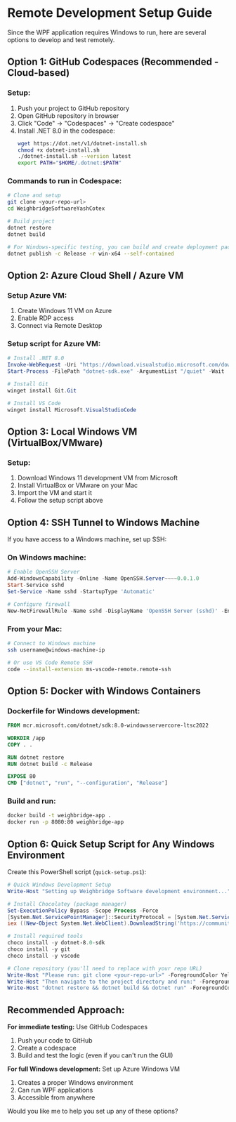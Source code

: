 # Remote Development Setup Guide

Since the WPF application requires Windows to run, here are several options to develop and test remotely.

## Option 1: GitHub Codespaces (Recommended - Cloud-based)

### Setup:
1. Push your project to GitHub repository
2. Open GitHub repository in browser
3. Click "Code" → "Codespaces" → "Create codespace"
4. Install .NET 8.0 in the codespace:
   ```bash
   wget https://dot.net/v1/dotnet-install.sh
   chmod +x dotnet-install.sh
   ./dotnet-install.sh --version latest
   export PATH="$HOME/.dotnet:$PATH"
   ```

### Commands to run in Codespace:
```bash
# Clone and setup
git clone <your-repo-url>
cd WeighbridgeSoftwareYashCotex

# Build project
dotnet restore
dotnet build

# For Windows-specific testing, you can build and create deployment package
dotnet publish -c Release -r win-x64 --self-contained
```

## Option 2: Azure Cloud Shell / Azure VM

### Setup Azure VM:
1. Create Windows 11 VM on Azure
2. Enable RDP access
3. Connect via Remote Desktop

### Setup script for Azure VM:
```powershell
# Install .NET 8.0
Invoke-WebRequest -Uri "https://download.visualstudio.microsoft.com/download/pr/907765b0-2bf8-494e-93aa-5ef9553c5d68/a9308dc010617e6716c0e6abd53b05ce/dotnet-sdk-8.0.403-win-x64.exe" -OutFile "dotnet-sdk.exe"
Start-Process -FilePath "dotnet-sdk.exe" -ArgumentList "/quiet" -Wait

# Install Git
winget install Git.Git

# Install VS Code
winget install Microsoft.VisualStudioCode
```

## Option 3: Local Windows VM (VirtualBox/VMware)

### Setup:
1. Download Windows 11 development VM from Microsoft
2. Install VirtualBox or VMware on your Mac
3. Import the VM and start it
4. Follow the setup script above

## Option 4: SSH Tunnel to Windows Machine

If you have access to a Windows machine, set up SSH:

### On Windows machine:
```powershell
# Enable OpenSSH Server
Add-WindowsCapability -Online -Name OpenSSH.Server~~~~0.0.1.0
Start-Service sshd
Set-Service -Name sshd -StartupType 'Automatic'

# Configure firewall
New-NetFirewallRule -Name sshd -DisplayName 'OpenSSH Server (sshd)' -Enabled True -Direction Inbound -Protocol TCP -Action Allow -LocalPort 22
```

### From your Mac:
```bash
# Connect to Windows machine
ssh username@windows-machine-ip

# Or use VS Code Remote SSH
code --install-extension ms-vscode-remote.remote-ssh
```

## Option 5: Docker with Windows Containers

### Dockerfile for Windows development:
```dockerfile
FROM mcr.microsoft.com/dotnet/sdk:8.0-windowsservercore-ltsc2022

WORKDIR /app
COPY . .

RUN dotnet restore
RUN dotnet build -c Release

EXPOSE 80
CMD ["dotnet", "run", "--configuration", "Release"]
```

### Build and run:
```bash
docker build -t weighbridge-app .
docker run -p 8080:80 weighbridge-app
```

## Option 6: Quick Setup Script for Any Windows Environment

Create this PowerShell script (`quick-setup.ps1`):
```powershell
# Quick Windows Development Setup
Write-Host "Setting up Weighbridge Software development environment..." -ForegroundColor Green

# Install Chocolatey (package manager)
Set-ExecutionPolicy Bypass -Scope Process -Force
[System.Net.ServicePointManager]::SecurityProtocol = [System.Net.ServicePointManager]::SecurityProtocol -bor 3072
iex ((New-Object System.Net.WebClient).DownloadString('https://community.chocolatey.org/install.ps1'))

# Install required tools
choco install -y dotnet-8.0-sdk
choco install -y git
choco install -y vscode

# Clone repository (you'll need to replace with your repo URL)
Write-Host "Please run: git clone <your-repo-url>" -ForegroundColor Yellow
Write-Host "Then navigate to the project directory and run:" -ForegroundColor Yellow
Write-Host "dotnet restore && dotnet build && dotnet run" -ForegroundColor Yellow
```

## Recommended Approach:

**For immediate testing:** Use GitHub Codespaces
1. Push your code to GitHub
2. Create a codespace
3. Build and test the logic (even if you can't run the GUI)

**For full Windows development:** Set up Azure Windows VM
1. Creates a proper Windows environment
2. Can run WPF applications
3. Accessible from anywhere

Would you like me to help you set up any of these options?